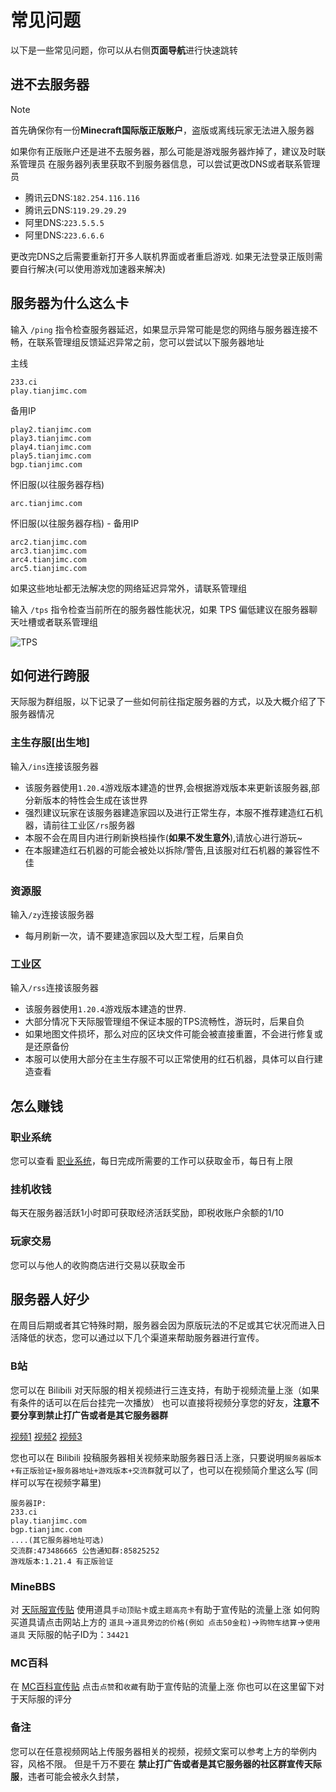 # 常见问题
以下是一些常见问题，你可以从右侧**页面导航**进行快速跳转

## 进不去服务器

>[!NOTE]
>
>首先确保你有一份**Minecraft国际版正版账户**，盗版或离线玩家无法进入服务器
>

如果你有正版账户还是进不去服务器，那么可能是游戏服务器炸掉了，建议及时联系管理员
在服务器列表里获取不到服务器信息，可以尝试更改DNS或者联系管理员

* 腾讯云DNS:`182.254.116.116`
* 腾讯云DNS:`119.29.29.29`
* 阿里DNS:`223.5.5.5`
* 阿里DNS:`223.6.6.6`

更改完DNS之后需要重新打开多人联机界面或者重启游戏.
如果无法登录正版则需要自行解决(可以使用游戏加速器来解决)

## 服务器为什么这么卡

输入 `/ping` 指令检查服务器延迟，如果显示异常可能是您的网络与服务器连接不畅，在联系管理组反馈延迟异常之前，您可以尝试以下服务器地址

主线
```
233.ci
play.tianjimc.com
```
备用IP
```
play2.tianjimc.com
play3.tianjimc.com
play4.tianjimc.com
play5.tianjimc.com
bgp.tianjimc.com
```
怀旧服(以往服务器存档)
```
arc.tianjimc.com
```
怀旧服(以往服务器存档) - 备用IP
```
arc2.tianjimc.com
arc3.tianjimc.com
arc4.tianjimc.com
arc5.tianjimc.com
```

如果这些地址都无法解决您的网络延迟异常外，请联系管理组

输入 `/tps` 指令检查当前所在的服务器性能状况，如果 TPS 偏低建议在服务器聊天吐槽或者联系管理组

![TPS](/images/TPS.png)

## 如何进行跨服

天际服为群组服，以下记录了一些如何前往指定服务器的方式，以及大概介绍了下服务器情况

### 主生存服[出生地]
输入`/ins`连接该服务器
* 该服务器使用`1.20.4`游戏版本建造的世界,会根据游戏版本来更新该服务器,部分新版本的特性会生成在该世界
* 强烈建议玩家在该服务器建造家园以及进行正常生存，本服不推荐建造红石机器，请前往工业区`/rs`服务器
* 本服不会在周目内进行刷新换档操作(**如果不发生意外**),请放心进行游玩~
* 在本服建造红石机器的可能会被处以拆除/警告,且该服对红石机器的兼容性不佳
### 资源服
输入`/zy`连接该服务器
* 每月刷新一次，请不要建造家园以及大型工程，后果自负
### 工业区
输入`/rss`连接该服务器
* 该服务器使用`1.20.4`游戏版本建造的世界.
* 大部分情况下天际服管理组不保证本服的TPS流畅性，游玩时，后果自负
* 如果地图文件损坏，那么对应的区块文件可能会被直接重置，不会进行修复或是还原备份
* 本服可以使用大部分在主生存服不可以正常使用的红石机器，具体可以自行建造查看

## 怎么赚钱

### 职业系统
您可以查看 [职业系统](/plugin-tutorial/job)，每日完成所需要的工作可以获取金币，每日有上限
### 挂机收钱
每天在服务器活跃1小时即可获取经济活跃奖励，即税收账户余额的1/10
### 玩家交易
您可以与他人的收购商店进行交易以获取金币

## 服务器人好少

在周目后期或者其它特殊时期，服务器会因为原版玩法的不足或其它状况而进入日活降低的状态，您可以通过以下几个渠道来帮助服务器进行宣传。

### B站

您可以在 Bilibili 对天际服的相关视频进行三连支持，有助于视频流量上涨（如果有条件的话可以在后台挂完一次播放）
也可以直接将视频分享您的好友，**注意不要分享到禁止打广告或者是其它服务器群**

[视频1](https://www.bilibili.com/video/BV1w2RiYSEqk/)
[视频2](https://www.bilibili.com/video/BV1oqQzYrEBx/)
[视频3](https://www.bilibili.com/video/BV1k7QGY6E7p/)

您也可以在 Bilibili 投稿服务器相关视频来助服务器日活上涨，只要说明`服务器版本+有正版验证+服务器地址+游戏版本+交流群`就可以了，也可以在视频简介里这么写
(同样可以写在视频字幕里)
```
服务器IP:
233.ci
play.tianjimc.com
bgp.tianjimc.com
....(其它服务器地址可选)
交流群:473486665 公告通知群:85825252
游戏版本:1.21.4 有正版验证
```
### MineBBS
对 [天际服宣传贴](https://www.minebbs.com/threads/34421/) 使用道具`手动顶贴卡`或`主题高亮卡`有助于宣传贴的流量上涨
如何购买道具请点击网站上方的 `道具`→`道具旁边的价格(例如 点击50金粒)`→`购物车结算`→`使用道具`
天际服的帖子ID为：`34421`
### MC百科
在 [MC百科宣传贴](https://play.mcmod.cn/sv20186348.html) 点击`点赞`和`收藏`有助于宣传贴的流量上涨
你也可以在这里留下对于天际服的评分
### 备注
您可以在任意视频网站上传服务器相关的视频，视频文案可以参考上方的举例内容，风格不限。
但是千万不要在 **禁止打广告或者是其它服务器的社区群宣传天际服**，违者可能会被永久封禁，